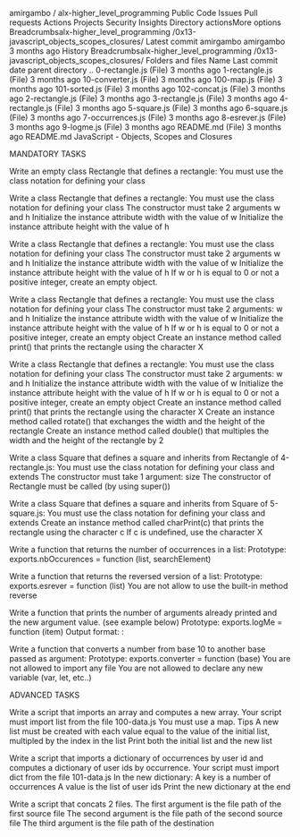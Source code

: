 
amirgambo
/
alx-higher_level_programming
Public
Code
Issues
Pull requests
Actions
Projects
Security
Insights
Directory actionsMore options
Breadcrumbsalx-higher_level_programming
/0x13-javascript_objects_scopes_closures/
Latest commit
amirgambo
amirgambo
3 months ago
History
Breadcrumbsalx-higher_level_programming
/0x13-javascript_objects_scopes_closures/
Folders and files
Name	Last commit date
parent directory
..
0-rectangle.js
(File)
3 months ago
1-rectangle.js
(File)
3 months ago
10-converter.js
(File)
3 months ago
100-map.js
(File)
3 months ago
101-sorted.js
(File)
3 months ago
102-concat.js
(File)
3 months ago
2-rectangle.js
(File)
3 months ago
3-rectangle.js
(File)
3 months ago
4-rectangle.js
(File)
3 months ago
5-square.js
(File)
3 months ago
6-square.js
(File)
3 months ago
7-occurrences.js
(File)
3 months ago
8-esrever.js
(File)
3 months ago
9-logme.js
(File)
3 months ago
README.md
(File)
3 months ago
README.md
JavaScript - Objects, Scopes and Closures

MANDATORY TASKS

Write an empty class Rectangle that defines a rectangle:
You must use the class notation for defining your class

Write a class Rectangle that defines a rectangle:
You must use the class notation for defining your class The constructor must take 2 arguments w and h Initialize the instance attribute width with the value of w Initialize the instance attribute height with the value of h

Write a class Rectangle that defines a rectangle:
You must use the class notation for defining your class The constructor must take 2 arguments w and h Initialize the instance attribute width with the value of w Initialize the instance attribute height with the value of h If w or h is equal to 0 or not a positive integer, create an empty object.

Write a class Rectangle that defines a rectangle:
You must use the class notation for defining your class The constructor must take 2 arguments: w and h Initialize the instance attribute width with the value of w Initialize the instance attribute height with the value of h If w or h is equal to 0 or not a positive integer, create an empty object Create an instance method called print() that prints the rectangle using the character X

Write a class Rectangle that defines a rectangle:
You must use the class notation for defining your class The constructor must take 2 arguments: w and h Initialize the instance attribute width with the value of w Initialize the instance attribute height with the value of h If w or h is equal to 0 or not a positive integer, create an empty object Create an instance method called print() that prints the rectangle using the character X Create an instance method called rotate() that exchanges the width and the height of the rectangle Create an instance method called double() that multiples the width and the height of the rectangle by 2

Write a class Square that defines a square and inherits from Rectangle of 4-rectangle.js:
You must use the class notation for defining your class and extends The constructor must take 1 argument: size The constructor of Rectangle must be called (by using super())

Write a class Square that defines a square and inherits from Square of 5-square.js:
You must use the class notation for defining your class and extends Create an instance method called charPrint(c) that prints the rectangle using the character c If c is undefined, use the character X

Write a function that returns the number of occurrences in a list:
Prototype: exports.nbOccurences = function (list, searchElement)

Write a function that returns the reversed version of a list:
Prototype: exports.esrever = function (list) You are not allow to use the built-in method reverse

Write a function that prints the number of arguments already printed and the new argument value. (see example below)
Prototype: exports.logMe = function (item) Output format: :

Write a function that converts a number from base 10 to another base passed as argument:
Prototype: exports.converter = function (base) You are not allowed to import any file You are not allowed to declare any new variable (var, let, etc..)

ADVANCED TASKS

Write a script that imports an array and computes a new array.
Your script must import list from the file 100-data.js You must use a map. Tips A new list must be created with each value equal to the value of the initial list, multipled by the index in the list Print both the initial list and the new list

Write a script that imports a dictionary of occurrences by user id and computes a dictionary of user ids by occurrence.
Your script must import dict from the file 101-data.js In the new dictionary: A key is a number of occurrences A value is the list of user ids Print the new dictionary at the end

Write a script that concats 2 files.
The first argument is the file path of the first source file The second argument is the file path of the second source file The third argument is the file path of the destination

